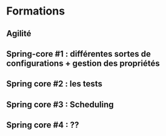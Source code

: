 # Formations

## Agilité

## Spring-core #1 : différentes sortes de configurations + gestion des propriétés

## Spring core #2 : les tests

## Spring core #3 : Scheduling

## Spring core #4 : ??



 
